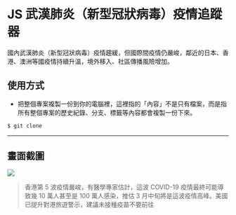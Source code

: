 # JS 武漢肺炎（新型冠狀病毒）疫情追蹤器

國內武漢肺炎（新型冠狀病毒）疫情趨緩，但國際間疫情仍嚴峻，鄰近的日本、香港、澳洲等國疫情持續升溫，境外移入、社區傳播風險增加。

## 使用方式
- 把整個專案複製一份到你的電腦裡，這裡指的「內容」不是只有檔案，而是指所有整個專案的歷史紀錄、分支、標籤等內容都會複製一份下來。
```sh
$ git clone
```

----

## 畫面截圖
![](https://i.imgur.com/5cTmZrF.png)
> 香港第 5 波疫情嚴峻，有醫學專家估計，這波 COVID-19 疫情最終可能導致幾 10 萬人甚至是 100 萬人感染，推估 3 月中旬將是這波疫情高峰。美國已提升對港旅遊警示，建議未接種疫苗不要前往
